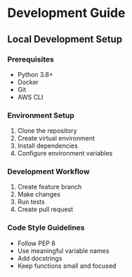 # Development Guide

## Local Development Setup

### Prerequisites
- Python 3.8+
- Docker
- Git
- AWS CLI

### Environment Setup
1. Clone the repository
2. Create virtual environment
3. Install dependencies
4. Configure environment variables

### Development Workflow
1. Create feature branch
2. Make changes
3. Run tests
4. Create pull request

### Code Style Guidelines
- Follow PEP 8
- Use meaningful variable names
- Add docstrings
- Keep functions small and focused 